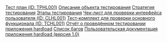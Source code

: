 [Тест план (ID: TPHL001)](https://testbase.atlassian.net/wiki/spaces/TEST/pages/196476994/1+hardload#id-Задание№1(приложениеhardload)-Тестплан(ID:TPHL001))
    [Описание объекта тестирования](https://testbase.atlassian.net/wiki/spaces/TEST/pages/196476994/1+hardload#id-Задание№1(приложениеhardload)-Описаниеобъектатестирования)
    [Стратегия тестирования](https://testbase.atlassian.net/wiki/spaces/TEST/pages/196476994/1+hardload#id-Задание№1(приложениеhardload)-Стратегиятестирования)
    [Этапы тестирования](https://testbase.atlassian.net/wiki/spaces/TEST/pages/196476994/1+hardload#id-Задание№1(приложениеhardload)-Этапытестирования)
[Чек-лист для проверки интерфейса пользователя (ID: CLHL001)](https://testbase.atlassian.net/wiki/spaces/TEST/pages/196476994/1+hardload#id-Задание№1(приложениеhardload)-Чек-листдляпроверкиинтерфейсапользователя(ID:CLHL001))
[Тест-комплект для проверки основного функционала (ID: TCHL001)](https://testbase.atlassian.net/wiki/spaces/TEST/pages/196476994/1+hardload#id-Задание№1(приложениеhardload)-Тест-комплектдляпроверкиосновногофункционала(ID:TCHL001))
[Отчёт о проведённом тестировании приложения hardload](https://testbase.atlassian.net/wiki/spaces/TEST/pages/196476994/1+hardload#id-Задание№1(приложениеhardload)-Отчётопроведённомтестированииприложенияhardload)
    [Список багов](http://webdesign.ru.net)
[Пользовательская документация приложения hardload (версия 1.0)](http://webdesign.ru.net)
